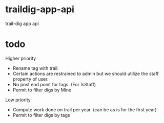 # traildig-app-api
trail-dig app api

# todo
Higher priority
- Rename tag with trail.
- Certain actions are restrained to admin but we should utilize the staff property of user.
- No post end point for tags. (For IsStaff)
- Permit to filter digs by Mine

Low priority
- Compute work done on trail per year. (can be as is for the first year)
- Permit to filter digs by tags



